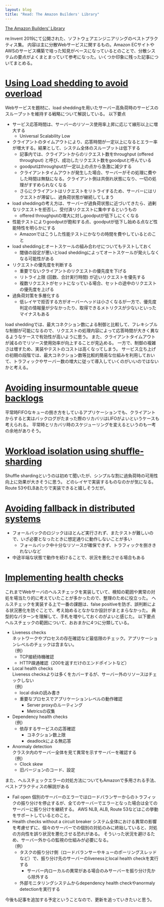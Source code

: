 ```yaml
---
layout: blog
title: "Read: The Amazon Builders' Library"
---
```


[The Amazon Builders' Library](https://aws.amazon.com/builders-library/)

re:Invent 2019にて公開された、ソフトウェアエンジニアリングのベストプラクティス集。
内容は主に分散Webサービスに関するもの。Amazon ECサイトやAWSのサービス構築で培った知見がベースになっているとのことで、分散システムの要点がよくまとまっていて参考になった。いくつか印象に残った記事についてまとめる。

<!--end_excerpt-->
# [Using Load shedding to avoid overload](https://aws.amazon.com/builders-library/using-load-shedding-to-avoid-overload/)

Webサービスを題材に、load sheddingを用いたサーバー高負荷時のサービスのスループットを維持する戦略について解説している。
以下要点
- サービス応答時間は、サーバーのリソース使用率上昇に応じて線形以上に増大する
  - Universal Scalability Low
- クライアントのタイムアウトにより、応答時間が一定以上になるとエラー率が増大する。結果として、システム全体のスループットは低下する
  - 記事内では、クライアントからのリクエスト数をthroughput (offered throughput) と呼び、成功したリクエスト数をgoodputと呼んでいる
  - goodputはthroughputが一定以上の点から急激に減少する
  - クライアントタイムアウトが発生した場合、サーバーがその処理に費やした時間は無駄になる。クライアント側は共倒れ状態になり、一切の処理がすすめられなくなる
  - さらにクライアントはリクエストをリトライするため、サーバーにはリクエストが滞留し、過負荷状態が継続してしまう
- load sheddingの考え方は、サーバーが過負荷状態に近づいてきたら、過剰なリクエストを拒否し、受付済リクエストに集中するというもの
  - offered throughputの増大に対しgoodputが低下しにくくなる
- 性能テストによりgoodputが飽和する点、goodputが低下し始める点など性能特性を明らかにする
  - Amazonではこうした性能テストにかなりの時間を費やしているとのこと
- load sheddingとオートスケールの組み合わせについてもテストしておく
  - 閾値の設定が悪いとload sheddingによってオートスケールが発火しなくなる可能性がある
- リクエストの優先度を判断する
  - 重要でないクライアントのリクエストの優先度を下げる
  - リトライ上限 (回数、合計実行時間) が近いリクエストを優先する
  - 複数リクエストがセットになっている場合、セットの途中のリクエストの優先度を上げる
- 過負荷対策を多層化する
  -  低レイヤで拒否する方がオーバーヘッドは小さくなるが一方で、優先度判定の情報量が少なかったり、取得できるメトリクスが少ないといったマイナスもある

load sheddingでは、最大コネクション数による制御と比較して、フレキシブルな制御が可能になるので、リクエストの処理内容によって応答時間が大きく異なるようなケースで有効性が高いように思う。
また、クライアントタイムアウトが減るのでリソース使用効率が向上することが見込める。
一方で、制御の複雑さは増すため、実装やテストのコストは高くなってしまう。
サービス立ち上げの初期の段階では、最大コネクション数等比較的簡易な仕組みを利用しておいて、トラフィックやサーバー数の増大に従って導入していくのがいいのではないかと考える。

# [Avoiding insurmountable queue backlogs](https://aws.amazon.com/builders-library/avoiding-insurmountable-queue-backlogs/)

平常時FIFOなキューの捌き方をしているアプリケーションでも、クライアントからすると実はバックログがたまった際のリカバリはLIFOがよいというケースも考えられる。
平常時とリカバリ時のスケジューリングを変えるというのも一考の余地がありそう。

# [Workload isolation using shuffle-sharding](https://aws.amazon.com/builders-library/workload-isolation-using-shuffle-sharding)

Shuffle shardingというのは初めて聞いたが、シンプルな割に過負荷時の可用性向上に効果が大きそうに思う。
どのレイヤで実装するものなのかが気になる。Route 53やELBあたりで実装できると嬉しそうだが。

# [Avoiding fallback in distributed systems](https://aws.amazon.com/builders-library/avoiding-fallback-in-distributed-systems)

- フォールバックのロジックはほとんど実行されず、またテストが難しいので、いざ必要となったときに想定通りに動作しないことが多い
  - フォールバック中十分なリソースが確保できず、トラフィックを捌ききれないなど
- 中途半端な状態で動作を続けることで、状況を悪化させる場合もある

# [Implementing health checks](https://aws.amazon.com/builders-library/implementing-health-checks)

これまでWebサーバのヘルスチェックを実装していて、検知の範囲や異常の対処を場当たり的に考えていたことが多かったので、整理のために役立った。
ヘルスチェックを実装する上で一番の課題は、false positiveを防ぎ、誤判断による状況悪化を防ぐことで、考え始めるとなかなか設計がまとまらなかった。
典型的なパターンを理解して、手札を増やしておくのがよいと感じた。
以下要点
ヘルスチェックの範囲について、おおまかに4つに分類している。
- Liveness checks  
  ネットワークやプロセスの存在確認など最低限のチェック。アプリケーションレベルのチェックは含まない。  
  （例）
  - TCP接続待機確認
  - HTTP疎通確認（200を返すだけのエンドポイントなど）
- Local health checks  
  Liveness checksよりは多くをカバーするが、サーバー外のリソースはチェックしない  
  （例）
  - local diskの読み書き
  - 重要なプロセスでアプリケーションレベルの動作確認
    - Server proxyのルーティング
    - Metricsの収集
- Dependency health checks  
  （例）
  - 依存するサービスの応答確認
    - コネクション数上限
    - deadlockによる無応答
- Anormaly detection  
  クラスタ内のサーバー全体を見て異常を示すサーバーを確認する  
  （例）
  - Clock skew
  - 旧バージョンのコード、設定

また、ヘルスチェックエラーの対処方法についてもAmazonで多用される手法、ベストプラクティスの解説がある
- Fail open
  個別のサーバーのエラーではロードバランサーからのトラフィックの振り分けを停止するが、全てのサーバーでエラーとなった場合は全てのサーバーに振り分けを継続する。
  AWS NLB, ALB, Route 53などはこの挙動をサポートしているとのこと。
- Health checks without a circuit breaker
  システム全体における異常の影響を考慮せずに、個々のサーバーでの個別の対処のみに終始していると、対処の方向性を誤り状況を悪化させる恐れがある。
  そういった状況を避けるため、サーバー外からの監視の仕組みが必要になる。  
  （例）
  - タスクの振り分け側（ロードバランサーやキューのポーリングスレッドなど）で、振り分け先のサーバーのlivenessとlocal health checkを実行する
    - サーバー内ローカルの異常がある場合のみサーバーを振り分け先から除外する
  - 外部モニタリングシステムからdependency health checkやanormaly detectionを実行する



今後も記事を追加する予定ということなので、更新を追っていきたいと思う。
